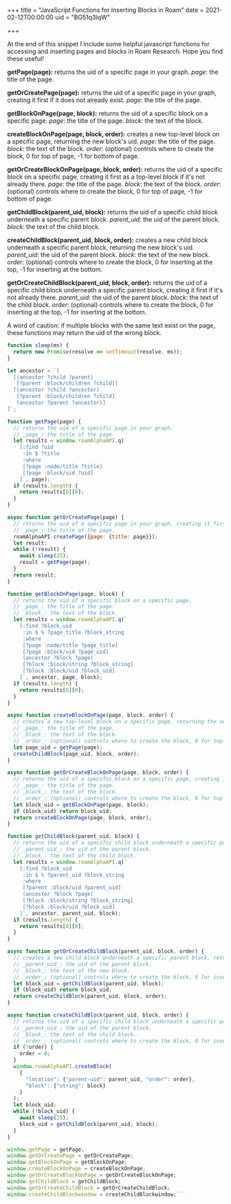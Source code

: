 +++
title = "JavaScript Functions for Inserting Blocks in Roam"
date = 2021-02-12T00:00:00
uid = "BG51q3IqW"

+++

At the end of this snippet I include some helpful javascript functions for accessing and inserting pages and blocks in Roam Research. Hope you find these useful!

**getPage(page):** returns the uid of a specific page in your graph. _page_: the title of the page.

**getOrCreatePage(page):** returns the uid of a specific page in your graph, creating it first if it does not already exist. _page_: the title of the page.

**getBlockOnPage(page, block):** returns the uid of a specific block on a specific page. _page_: the title of the page. _block_: the text of the block.

**createBlockOnPage(page, block, order):** creates a new top-level block on a specific page, returning the new block's uid. _page_: the title of the page. _block_: the text of the block. _order_: (optional) controls where to create the block, 0 for top of page, -1 for bottom of page.

**getOrCreateBlockOnPage(page, block, order):** returns the uid of a specific block on a specific page, creating it first as a top-level block if it's not already there. _page_: the title of the page. _block_: the text of the block. _order_: (optional) controls where to create the block, 0 for top of page, -1 for bottom of page.

**getChildBlock(parent_uid, block):** returns the uid of a specific child block underneath a specific parent block. _parent_uid_: the uid of the parent block. _block_: the text of the child block.

**createChildBlock(parent_uid, block, order):** creates a new child block underneath a specific parent block, returning the new block's uid. _parent_uid_: the uid of the parent block. _block_: the text of the new block. _order_: (optional) controls where to create the block, 0 for inserting at the top, -1 for inserting at the bottom.

**getOrCreateChildBlock(parent_uid, block, order):** returns the uid of a specific child block underneath a specific parent block, creating it first if it's not already there. _parent_uid_: the uid of the parent block. _block_: the text of the child block. _order_: (optional) controls where to create the block, 0 for inserting at the top, -1 for inserting at the bottom.

A word of caution: if multiple blocks with the same text exist on the page, these functions may return the uid of the wrong block.

```javascript
function sleep(ms) {
  return new Promise(resolve => setTimeout(resolve, ms));
}

let ancestor = `[ 
  [(ancestor ?child ?parent)
   [?parent :block/children ?child]]
  [(ancestor ?child ?ancestor)
   [?parent :block/children ?child]
   (ancestor ?parent ?ancestor)]
]`;

function getPage(page) {
  // returns the uid of a specific page in your graph.
  // _page_: the title of the page.
  let results = window.roamAlphaAPI.q(`
    [:find ?uid
     :in $ ?title
     :where
     [?page :node/title ?title]
     [?page :block/uid ?uid]
    ]`, page);
  if (results.length) {
    return results[0][0];
  }
}

async function getOrCreatePage(page) {
  // returns the uid of a specific page in your graph, creating it first if it does not already exist.
  // _page_: the title of the page.
  roamAlphaAPI.createPage({page: {title: page}});
  let result;
  while (!result) {
    await sleep(25);
    result = getPage(page);
  }
  return result;
}

function getBlockOnPage(page, block) {
  // returns the uid of a specific block on a specific page.
  // _page_: the title of the page.
  // _block_: the text of the block.
  let results = window.roamAlphaAPI.q(`
    [:find ?block_uid
     :in $ % ?page_title ?block_string
     :where
     [?page :node/title ?page_title]
     [?page :block/uid ?page_uid]
     (ancestor ?block ?page)
     [?block :block/string ?block_string]
     [?block :block/uid ?block_uid]
    ]`, ancestor, page, block);
  if (results.length) {
    return results[0][0];
  }
}

async function createBlockOnPage(page, block, order) {
  // creates a new top-level block on a specific page, returning the new block's uid.
  // _page_: the title of the page.
  // _block_: the text of the block.
  // _order_: (optional) controls where to create the block, 0 for top of page, -1 for bottom of page.
  let page_uid = getPage(page);
  createChildBlock(page_uid, block, order);
}

async function getOrCreateBlockOnPage(page, block, order) {
  // returns the uid of a specific block on a specific page, creating it first as a top-level block if it's not already there.
  // _page_: the title of the page.
  // _block_: the text of the block.
  // _order_: (optional) controls where to create the block, 0 for top of page, -1 for bottom of page.
  let block_uid = getBlockOnPage(page, block);
  if (block_uid) return block_uid;
  return createBlockOnPage(page, block, order);
}

function getChildBlock(parent_uid, block) {
  // returns the uid of a specific child block underneath a specific parent block.
  // _parent_uid_: the uid of the parent block.
  // _block_: the text of the child block.
  let results = window.roamAlphaAPI.q(`
    [:find ?block_uid
     :in $ % ?parent_uid ?block_string
     :where
     [?parent :block/uid ?parent_uid]
     (ancestor ?block ?page)
     [?block :block/string ?block_string]
     [?block :block/uid ?block_uid]
    ]`, ancestor, parent_uid, block);
  if (results.length) {
    return results[0][0];
  }
}

async function getOrCreateChildBlock(parent_uid, block, order) {
  // creates a new child block underneath a specific parent block, returning the new block's uid.
  // _parent_uid_: the uid of the parent block.
  // _block_: the text of the new block.
  // _order_: (optional) controls where to create the block, 0 for inserting at the top, -1 for inserting at the bottom.
  let block_uid = getChildBlock(parent_uid, block);
  if (block_uid) return block_uid;
  return createChildBlock(parent_uid, block, order);
}

async function createChildBlock(parent_uid, block, order) {
  // returns the uid of a specific child block underneath a specific parent block, creating it first if it's not already there.
  // _parent_uid_: the uid of the parent block.
  // _block_: the text of the child block.
  // _order_: (optional) controls where to create the block, 0 for inserting at the top, -1 for inserting at the bottom.
  if (!order) {
    order = 0;
  }
  window.roamAlphaAPI.createBlock(
    {
      "location": {"parent-uid": parent_uid, "order": order},
      "block": {"string": block}
    }
  );
  let block_uid;
  while (!block_uid) {
    await sleep(25);
    block_uid = getChildBlock(parent_uid, block);
  }
}

window.getPage = getPage;
window.getOrCreatePage = getOrCreatePage;
window.getBlockOnPage = getBlockOnPage;
window.createBlockOnPage = createBlockOnPage;
window.getOrCreateBlockOnPage = getOrCreateBlockOnPage;
window.getChildBlock = getChildBlock;
window.getOrCreateChildBlock = getOrCreateChildBlock;
window.createChildBlockwindow = createChildBlockwindow;```
